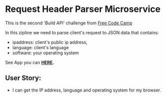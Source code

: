 Request Header Parser Microservice
=========================

This is the second 'Build API' challenge from [Free Code Camp](https://www.freecodecamp.org/challenges/request-header-parser-microservice)

In this zipline we need to parse client's request to JSON data that contains:
- ipaddress: client's public ip address, 
- language: client's language
- software: your operating system

See App you can **[HERE](https://fanatical-ticket.glitch.me/).**


User Story:
------------

 - I can get the IP address, language and operating system for my browser.
